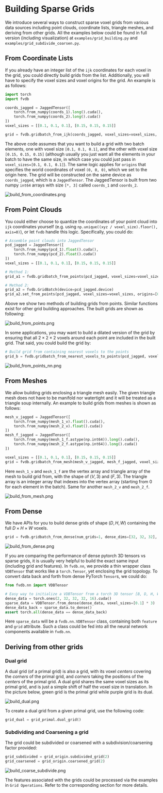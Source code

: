 # Building Sparse Grids

We introduce several ways to construct sparse voxel grids from various data sources including point clouds, coordinate lists, triangle meshes, and deriving from other grids.
All the examples below could be found in full version (including visualization) at `examples/grid_building.py` and `examples/grid_subdivide_coarsen.py`.

## From Coordinate Lists

If you already have an integer list of the `ijk` coordinates for each voxel in the grid, you could directly build grids from the list.
Additionally, you will have to specify the voxel sizes and voxel origins for the grid.
An example is as follows:

```python
import torch
import fvdb

coords_jagged = JaggedTensor([
    torch.from_numpy(coords_1).long().cuda(),
    torch.from_numpy(coords_2).long().cuda()
])
voxel_sizes = [[0.1, 0.1, 0.1], [0.15, 0.15, 0.15]]

grid = fvdb.gridbatch_from_ijk(coords_jagged, voxel_sizes=voxel_sizes, origins=[0.0] * 3)
```

The above code assumes that you want to build a grid with two batch elements, one with voxel size `[0.1, 0.1, 0.1]`, and the other with voxel size `[0.15, 0.15, 0.15]` (although usually you just want all the elements in your batch to have the same size, in which case you could just pass in `voxel_sizes=[0.1, 0.1, 0.1]`).
The same logic applies for `origins` that specifies the world coordinates of voxel `(0, 0, 0)`, which we set to the origin here.
The grid will be constructed on the same device as `coords_jagged`, which is a `JaggedTensor`. The JaggedTensor is built from two numpy `int64` arrays with size `[*, 3]` called `coords_1` and `coords_2`.

![build_from_coordinates.png](../imgs/fig/build_from_coordinates.png)

## From Point Clouds

You could either choose to quantize the coordinates of your point cloud into `ijk` coordinates yourself (e.g. using `np.unique((xyz / voxel_size).floor(), axis=0)`), or let `fvdb` handle this logic. Specifically, you could do:

```python
# Assemble point clouds into JaggedTensor
pcd_jagged = JaggedTensor([
    torch.from_numpy(pcd_1).float().cuda(),
    torch.from_numpy(pcd_2).float().cuda()
])
voxel_sizes = [[0.1, 0.1, 0.1], [0.15, 0.15, 0.15]]

# Method 1:
grid_a1 = fvdb.gridbatch_from_points(pcd_jagged, voxel_sizes=voxel_sizes, origins=[0.0] * 3)

# Method 2:
grid_a2 = fvdb.GridBatch(device=pcd_jagged.device)
grid_a2.set_from_points(pcd_jagged, voxel_sizes=voxel_sizes, origins=[0.0] * 3)
```

Above we show two methods of building grids from points. Similar functions exist for other grid building approaches. The built grids are shown as following:

![build_from_points.png](../imgs/fig/build_from_points.png)

In some applications, you may want to build a dilated version of the grid by ensuring that all $2\times 2 \times 2$ voxels around each point are included in the built grid. That said, you could build the grid by:

```python
# Build grid from containing nearest voxels to the points
grid_b = fvdb.gridbatch_from_nearest_voxels_to_points(pcd_jagged, voxel_sizes=voxel_sizes, origins=[0.0] * 3)
```

![build_from_points_nn.png](../imgs/fig/build_from_points_nn.png)


## From Meshes

We allow building grids enclosing a triangle mesh easily. The given triangle mesh does not have to be manifold nor watertight and it will be treated as a triangle soup internally.
An example to build grids from meshes is shown as follows:

```python
mesh_v_jagged = JaggedTensor([
    torch.from_numpy(mesh_1_v).float().cuda(),
    torch.from_numpy(mesh_2_v).float().cuda()
])
mesh_f_jagged = JaggedTensor([
    torch.from_numpy(mesh_1_f.astype(np.int64)).long().cuda(),
    torch.from_numpy(mesh_2_f.astype(np.int64)).long().cuda()
])

voxel_sizes = [[0.1, 0.1, 0.1], [0.15, 0.15, 0.15]]
grid = fvdb.gridbatch_from_mesh(mesh_v_jagged, mesh_f_jagged, voxel_sizes=voxel_sizes, origins=[0.0] * 3)
```

Here `mesh_1_v` and `mesh_1_f` are the vertex array and triangle array of the mesh to build grid from, with the shape of $(V, 3)$ and $(F, 3)$. The triangle array is an integer array that indexes into the vertex array (starting from 0 for each element in the batch). Same for another `mesh_2_v` and `mesh_2_f`.

![build_from_mesh.png](../imgs/fig/build_from_mesh.png)

## From Dense

We have APIs for you to build dense grids of shape $(D, H, W)$ containing the full $D\times H \times W$ voxels.

```python
grid = fvdb.gridbatch_from_dense(num_grids=1, dense_dims=[32, 32, 32], device="cuda")
```

![build_from_dense.png](../imgs/fig/build_from_dense.png)

If you are comparing the performance of dense pytorch 3D tensors vs sparse grids, it is usually very helpful to build the exact same input (including grid and features). In `fvdb.nn`, we provide a thin wrapper class `VDBTensor` that works like a `torch.Tensor`, yet enclosing the grid topology. To convert data back and forth from dense PyTorch `Tensor`s, we could do:

```python
from fvdb.nn import VDBTensor

# Easy way to initialize a VDBTensor from a torch 3D tensor [B, D, H, W, C]
dense_data = torch.ones(2, 32, 32, 32, 16).cuda()
sparse_data = VDBTensor.from_dense(dense_data, voxel_sizes=[0.1] * 3)
dense_data_back = sparse_data.to_dense()
assert torch.all(dense_data == dense_data_back)
```

Here `sparse_data` will be a `fvdb.nn.VDBTensor` class, containing both `feature` and `grid` attribute.
Such a class could be fed into all the neural network components available in `fvdb.nn`.

## Deriving from other grids

### Dual grid

A dual grid (of a primal grid) is also a grid, with its voxel *centers* covering the *corners* of the primal grid, and *corners* taking the positions of the *centers* of the primal grid.
A dual grid shares the same voxel sizes as its primal grid, and is just a simple shift of half the voxel size in translation.
In the picture below, green grid is the primal grid while purple grid is its dual.

![build_dual.png](../imgs/fig/build_dual.png)

To create a dual grid from a given primal grid, use the following code:

```python
grid_dual = grid_primal.dual_grid()
```

### Subdividing and Coarsening a grid

The grid could be subdivided or coarsened with a subdivision/coarsening factor provided:

```python
grid_subdivided = grid_origin.subdivided_grid(2)
grid_coarsened = grid_origin.coarsened_grid(2)
```

![build_coarse_subdivide.png](../imgs/fig/build_coarse_subdivide.png)

The features associated with the grids could be processed via the examples in `Grid Operations`.
Refer to the corresponding section for more details.
